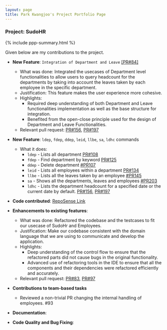 ```yaml
---
layout: page
title: Park Kwangjoo's Project Portfolio Page
---
```


### Project: SudoHR

{% include ppp-summary.html %}

Given below are my contributions to the project.

- **New Feature**: `Integration of Department and Leave` [[PR#84]](https://github.com/AY2223S2-CS2103T-T17-2/tp/pull/84)

  - What was done: Integrated the usecases of Department level functionalities to allow users to query headcount for the departments by taking into account the leaves taken by each employee in the specific department.
  - Justification: This feature makes the user experience more cohesive.
  - Highlights:
    - Required deep understanding of both Department and Leave functionalities implementation as well as the base structure for integration.
    - Benefited from the open-close principle used for the design of Department and Leave Functionalities.
  - Relevant pull request: [PR#156](https://github.com/AY2223S2-CS2103T-T17-2/tp/pull/156), [PR#197](https://github.com/AY2223S2-CS2103T-T17-2/tp/pull/197)

- **New Feature**: `ldep`, `fdep`, `ddep`, `leid`, `llbe`, `sa`, `ldhc` commands

  - What it does:
    - `ldep` - Lists all department [PR#108](https://github.com/AY2223S2-CS2103T-T17-2/tp/pull/108)
    - `fdep` - Find department by keyword [PR#125](https://github.com/AY2223S2-CS2103T-T17-2/tp/pull/125)
    - `ddep` - Delete department [#PR107](https://github.com/AY2223S2-CS2103T-T17-2/tp/pull/107)
    - `leid` - Lists all employees within a department [PR#134](https://github.com/AY2223S2-CS2103T-T17-2/tp/pull/134)
    - `llbe` - Lists all the leaves taken by an employee [#PR145](https://github.com/AY2223S2-CS2103T-T17-2/tp/pull/145)
    - `sa` - Shows all the departments, leaves and employees [#PR203](https://github.com/AY2223S2-CS2103T-T17-2/tp/pull/203)
    - `ldhc` - Lists the department headcount for a specified date or the current date by default. [PR#156](https://github.com/AY2223S2-CS2103T-T17-2/tp/pull/156), [PR#197](https://github.com/AY2223S2-CS2103T-T17-2/tp/pull/197)

- **Code contributed**: [RepoSense Link](https://nus-cs2103-ay2223s2.github.io/tp-dashboard/?search=&sort=groupTitle&sortWithin=title&timeframe=commit&mergegroup=&groupSelect=groupByRepos&breakdown=true&checkedFileTypes=docs~functional-code~test-code~other&since=2023-02-17&tabOpen=true&tabType=authorship&tabAuthor=pkwangjoo&tabRepo=AY2223S2-CS2103T-T17-2%2Ftp%5Bmaster%5D&authorshipIsMergeGroup=false&authorshipFileTypes=docs~functional-code~test-code~other&authorshipIsBinaryFileTypeChecked=false&authorshipIsIgnoredFilesChecked=false)
- **Enhancements to existing features**:

  - What was done: Refactored the codebase and the testcases to fit our usecase of SudoHr and Employees.
  - Justification: Make our codebase consistent with the domain language that we are using to communicate and develop the application.
  - Highlights:
    - Deep understanding of the control flow to ensure that the refactored parts did not cause bugs in the original functionality.
    - Advanced use of refactoring tools in the IDE to ensure that all the components and their dependencies were refactored efficiently and accurately.
  - Relevant pull request: [PR#83](https://github.com/AY2223S2-CS2103T-T17-2/tp/pull/83), [PR#97](https://github.com/AY2223S2-CS2103T-T17-2/tp/pull/97)

- **Contributions to team-based tasks**

  - Reviewed a non-trivial PR changing the internal handling of employees. #93

- **Documentation**:

- **Code Quality and Bug Fixing**:
